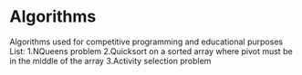 # Algorithms
Algorithms used for competitive programming and educational purposes
List:
1.NQueens problem
2.Quicksort on a sorted array where pivot must be in the middle of the array
3.Activity selection problem
